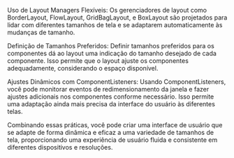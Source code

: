 Uso de Layout Managers Flexíveis: Os gerenciadores de layout como BorderLayout, FlowLayout, GridBagLayout, e BoxLayout são projetados para lidar com diferentes tamanhos de tela e se adaptarem automaticamente às mudanças de tamanho.

Definição de Tamanhos Preferidos: Definir tamanhos preferidos para os componentes dá ao layout uma indicação do tamanho desejado de cada componente. Isso permite que o layout ajuste os componentes adequadamente, considerando o espaço disponível.

Ajustes Dinâmicos com ComponentListeners: Usando ComponentListeners, você pode monitorar eventos de redimensionamento da janela e fazer ajustes adicionais nos componentes conforme necessário. Isso permite uma adaptação ainda mais precisa da interface do usuário às diferentes telas.

Combinando essas práticas, você pode criar uma interface de usuário que se adapte de forma dinâmica e eficaz a uma variedade de tamanhos de tela, proporcionando uma experiência de usuário fluida e consistente em diferentes dispositivos e resoluções.
